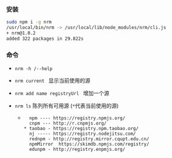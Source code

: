 ### 安装

```bash
sudo npm i -g nrm
/usr/local/bin/nrm -> /usr/local/lib/node_modules/nrm/cli.js
+ nrm@1.0.2
added 322 packages in 29.822s
```



### 命令

* `nrm -h /--help `

* `nrm current `  显示当前使用的源  

* `nrm add name registryUrl `    增加一个源

* `nrm ls`  陈列所有可用源   (`*`代表当前使用的源)

  * ```
      npm ---- https://registry.npmjs.org/
      cnpm --- http://r.cnpmjs.org/
    * taobao - https://registry.npm.taobao.org/
      nj ----- https://registry.nodejitsu.com/
      rednpm - http://registry.mirror.cqupt.edu.cn/
      npmMirror  https://skimdb.npmjs.com/registry/
      edunpm - http://registry.enpmjs.org/
    ```

